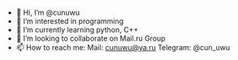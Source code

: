 - 👋 Hi, I’m @cunuwu
- 👀 I’m interested in programming
- 🌱 I’m currently learning python, C++
- 💞️ I’m looking to collaborate on Mail.ru Group
- 📫 How to reach me:
Mail: cunuwu@ya.ru
Telegram: @cun_uwu
